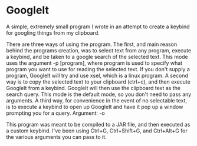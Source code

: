 # GoogleIt
A simple, extremely small program I wrote in an attempt to create a keybind for googling things from my clipboard.

There are three ways of using the program. The first, and main reason behind the programs creation, was to select text from any program, execute a keybind, and be taken to a google search of the selected text. This mode uses the argument -p [program], where program is used to specify what program you want to use for reading the selected text. If you don't supply a program, GoogleIt will try and use xsel, which is a linux program.
A second way is to copy the selected text to your clipboard (ctrl+c), and then execute GoogleIt from a keybind. GoogleIt will then use the clipboard text as the search query. This mode is the default mode, so you don't need to pass any arguments.
A third way, for convenience in the event of no selectable text, is to execute a keybind to open up GoogleIt and have it pop up a window prompting you for a query. Argument: -o

This program was meant to be compiled to a JAR file, and then executed as a custom keybind. I've been using Ctrl+G, Ctrl+Shift+G, and Ctrl+Alt+G for the various arguments you can pass to it.
